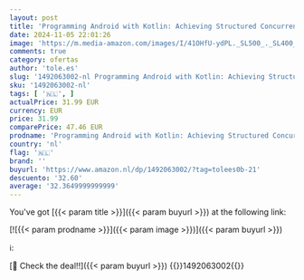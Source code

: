 ```yaml
---
layout: post
title: 'Programming Android with Kotlin: Achieving Structured Concurrency with Coroutines'
date: 2024-11-05 22:01:26
image: 'https://m.media-amazon.com/images/I/41OHfU-ydPL._SL500_._SL400_.jpg'
comments: true
category: ofertas
author: 'tole.es'
slug: '1492063002-nl Programming Android with Kotlin: Achieving Structured...'
sku: '1492063002-nl'
tags: [ '🇳🇱', ]
actualPrice: 31.99 EUR
currency: EUR
price: 31.99
comparePrice: 47.46 EUR
prodname: 'Programming Android with Kotlin: Achieving Structured Concurrency with Coroutines'
country: 'nl'
flag: '🇳🇱'
brand: ''
buyurl: 'https://www.amazon.nl/dp/1492063002/?tag=tolees0b-21'
descuento: '32.60'
average: '32.3649999999999'
---
```


You've got [{{< param title >}}]({{< param buyurl >}}) at the following link:

[![{{< param prodname >}}]({{< param image >}})]({{< param buyurl >}})

ℹ️:


[🛒 Check the deal!!]({{< param buyurl >}})
{{<world>}}1492063002{{</world>}}
